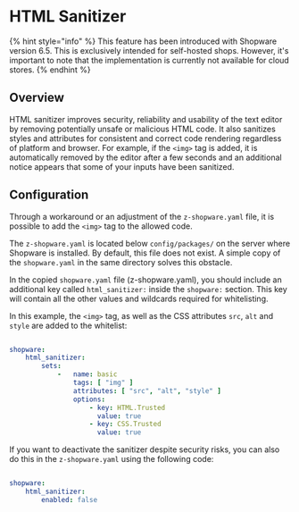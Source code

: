 # HTML Sanitizer

{% hint style="info" %}
This feature has been introduced with Shopware version 6.5. This is exclusively intended for self-hosted shops. However, it's important to note that the implementation is currently not available for cloud stores.
{% endhint %}

## Overview

HTML sanitizer improves security, reliability and usability of the text editor by removing potentially unsafe or malicious HTML code. It also sanitizes styles and attributes for consistent and correct code rendering regardless of platform and browser. For example, if the `<img>` tag  is added, it is automatically removed by the editor after a few seconds and an additional notice appears that some of your inputs have been sanitized.

## Configuration

Through a workaround or an adjustment of the `z-shopware.yaml` file, it is possible to add the `<img>` tag to the allowed code.

The `z-shopware.yaml` is located below `config/packages/` on the server where Shopware is installed. By default, this file does not exist. A simple copy of the `shopware.yaml` in the same directory solves this obstacle.

In the copied `shopware.yaml` file (z-shopware.yaml), you should include an additional key called `html_sanitizer:` inside the `shopware:` section. This key will contain all the other values and wildcards required for whitelisting.

In this example, the `<img>` tag, as well as the CSS attributes `src`, `alt` and `style` are added to the whitelist:

```yml

shopware:
    html_sanitizer:
        sets:
            -   name: basic
                tags: [ "img" ]
                attributes: [ "src", "alt", "style" ]
                options:
                    - key: HTML.Trusted
                      value: true
                    - key: CSS.Trusted
                      value: true

```

If you want to deactivate the sanitizer despite security risks, you can also do this in the `z-shopware.yaml` using the following code:

```yml

shopware:
    html_sanitizer:
        enabled: false

```

